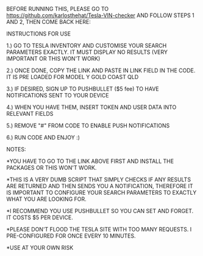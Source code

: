 BEFORE RUNNING THIS, PLEASE GO TO https://github.com/karlosthehat/Tesla-VIN-checker AND FOLLOW STEPS 1 AND 2, THEN COME BACK HERE:

INSTRUCTIONS FOR USE

1.) GO TO TESLA INVENTORY AND CUSTOMISE YOUR SEARCH PARAMETERS EXACTLY. IT MUST DISPLAY NO RESULTS (VERY IMPORTANT OR THIS WON'T WORK)

2.) ONCE DONE, COPY THE LINK AND PASTE IN LINK FIELD IN THE CODE. IT IS PRE LOADED FOR MODEL Y GOLD COAST QLD

3.) IF DESIRED, SIGN UP TO PUSHBULLET ($5 fee) TO HAVE NOTIFICATIONS SENT TO YOUR DEVICE

4.) WHEN YOU HAVE THEM, INSERT TOKEN AND USER DATA INTO RELEVANT FIELDS

5.) REMOVE "#" FROM CODE TO ENABLE PUSH NOTIFICATIONS

6.) RUN CODE AND ENJOY :)

NOTES:

*YOU HAVE TO GO TO THE LINK ABOVE FIRST AND INSTALL THE PACKAGES OR THIS WON'T WORK.

*THIS IS A VERY DUMB SCRIPT THAT SIMPLY CHECKS IF ANY RESULTS ARE RETURNED AND THEN SENDS YOU A NOTIFICATION, THEREFORE IT IS IMPORTANT TO CONFIGURE YOUR SEARCH PARAMETERS TO EXACTLY WHAT YOU ARE LOOKING FOR.

*I RECOMMEND YOU USE PUSHBULLET SO YOU CAN SET AND FORGET. IT COSTS $5 PER DEVICE.

*PLEASE DON'T FLOOD THE TESLA SITE WITH TOO MANY REQUESTS. I PRE-CONFIGURED FOR ONCE EVERY 10 MINUTES.

*USE AT YOUR OWN RISK
